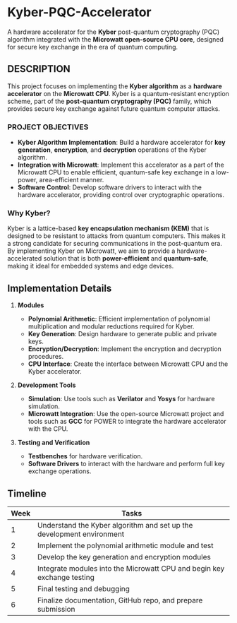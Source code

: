 # Kyber-PQC-Accelerator
A hardware accelerator for the **Kyber** post-quantum cryptography (PQC) algorithm integrated with the **Microwatt open-source CPU core**, designed for secure key exchange in the era of quantum computing.

## DESCRIPTION
This project focuses on implementing the **Kyber algorithm** as a **hardware accelerator** on the **Microwatt CPU**. Kyber is a quantum-resistant encryption scheme, part of the **post-quantum cryptography (PQC)** family, which provides secure key exchange against future quantum computer attacks.

### PROJECT OBJECTIVES
- **Kyber Algorithm Implementation**: Build a hardware accelerator for **key generation**, **encryption**, and **decryption** operations of the Kyber algorithm.
- **Integration with Microwatt**: Implement this accelerator as a part of the Microwatt CPU to enable efficient, quantum-safe key exchange in a low-power, area-efficient manner.
- **Software Control**: Develop software drivers to interact with the hardware accelerator, providing control over cryptographic operations.

### Why Kyber?
Kyber is a lattice-based **key encapsulation mechanism (KEM)** that is designed to be resistant to attacks from quantum computers. This makes it a strong candidate for securing communications in the post-quantum era. By implementing Kyber on Microwatt, we aim to provide a hardware-accelerated solution that is both **power-efficient** and **quantum-safe**, making it ideal for embedded systems and edge devices.

## Implementation Details
1. **Modules**
   - **Polynomial Arithmetic**: Efficient implementation of polynomial multiplication and modular reductions required for Kyber.
   - **Key Generation**: Design hardware to generate public and private keys.
   - **Encryption/Decryption**: Implement the encryption and decryption procedures.
   - **CPU Interface**: Create the interface between Microwatt CPU and the Kyber accelerator.

2. **Development Tools**
   - **Simulation**: Use tools such as **Verilator** and **Yosys** for hardware simulation.
   - **Microwatt Integration**: Use the open-source Microwatt project and tools such as **GCC** for POWER to integrate the hardware accelerator with the CPU.

3. **Testing and Verification**
   - **Testbenches** for hardware verification.
   - **Software Drivers** to interact with the hardware and perform full key exchange operations.


## Timeline

| Week | Tasks                                                                   |
|------|-------------------------------------------------------------------------|
| 1    | Understand the Kyber algorithm and set up the development environment   |
| 2    | Implement the polynomial arithmetic module and test                     |
| 3    | Develop the key generation and encryption modules                       |
| 4    | Integrate modules into the Microwatt CPU and begin key exchange testing |
| 5    | Final testing and debugging                                             |
| 6    | Finalize documentation, GitHub repo, and prepare submission             |

